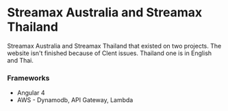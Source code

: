 # Streamax Australia and Streamax Thailand #

Streamax Australia and Streamax Thailand that existed on two projects. The website isn't finished because of Clent issues. Thailand one is in English and Thai.

### Frameworks

* Angular 4
* AWS - Dynamodb, API Gateway, Lambda

